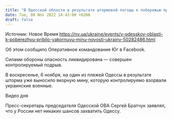 ```yaml
---
title: "В Одесской области в результате штормовой погоды к побережью прибило якорную мину"
date: Tue, 08 Nov 2022 14:43:00 +0200
draft: false
---
```

Источник: Новое Время https://nv.ua/ukraine/events/v-odesskoy-oblasti-k-poberezhyu-pribilo-yakornuyu-minu-novosti-ukrainy-50282486.html


Об этом сообщило Оперативное командование Юг в Facebook.

Силами обороны опасность ликвидирована — совершен контролируемый подрыв.

В воскресенье, 6 ноября, на один из пляжей Одессы в результате шторма уже выносило якорную мину, которую контролируемо взорвали украинские военные.

 Видео дня   

 Пресс-секретарь председателя Одесской ОВА Сергей Братчук заявлял, что у России нет никаких шансов захватить Одессу.
